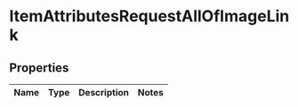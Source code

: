 
# ItemAttributesRequestAllOfImageLink

## Properties
| Name | Type | Description | Notes |
| ------------ | ------------- | ------------- | ------------- |



